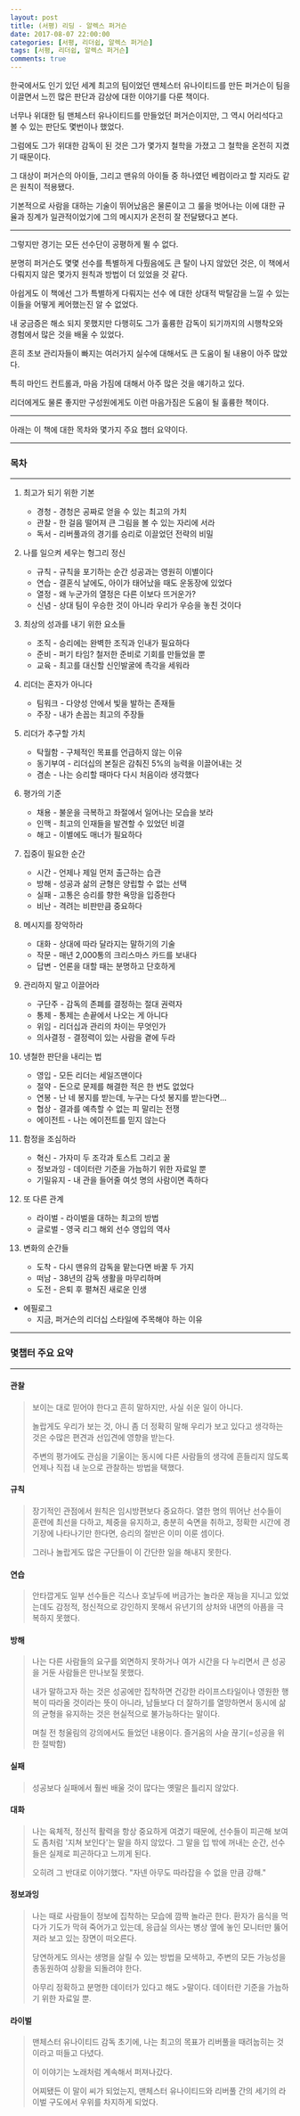 ```yaml
---
layout: post
title: (서평) 리딩 - 알렉스 퍼거슨
date: 2017-08-07 22:00:00
categories: [서평, 리더쉽, 알렉스 퍼거슨]
tags: [서평, 리더쉽, 알렉스 퍼거슨]
comments: true
---
```


한국에서도 인기 있던 세계 최고의 팀이었던 맨체스터 유나이티드를 만든 퍼거슨이 팀을 이끌면서 느낀 많은 판단과 감상에 대한 이야기를 다룬 책이다.

너무나 위대한 팀 맨체스터 유나이티드를 만들었던 퍼거슨이지만, 그 역시 어리석다고 볼 수 있는 판단도 몇번이나 했었다.

그럼에도 그가 위대한 감독이 된 것은 그가 몇가지 철학을 가졌고 그 철학을 온전히 지켰기 때문이다.

그 대상이 퍼거슨의 아이들, 그리고 맨유의 아이들 중 하나였던 베컴이라고 할 지라도 같은 원칙이 적용됐다.

기본적으로 사람을 대하는 기술이 뛰어났음은 물론이고 그 룰을 벗어나는 이에 대한 규율과 징계가 일관적이었기에 그의 메시지가 온전히 잘 전달됐다고 본다.

---

그렇지만 경기는 모든 선수단이 공평하게 뛸 수 없다.

분명히 퍼거슨도 몇몇 선수를 특별하게 다뤘음에도 큰 탈이 나지 않았던 것은, 이 책에서 다뤄지지 않은 몇가지 원칙과 방법이 더 있었을 것 같다.

아쉽게도 이 책에선 그가 특별하게 다뤄지는 선수 에 대한 상대적 박탈감을 느낄 수 있는 이들을 어떻게 케어했는진 알 수 없었다.

내 궁금증은 해소 되지 못했지만 다행히도 그가 훌륭한 감독이 되기까지의 시행착오와 경험에서 많은 것을 배울 수 있었다.

흔히 초보 관리자들이 빠지는 여러가지 실수에 대해서도 큰 도움이 될 내용이 아주 많았다.

특히 마인드 컨트롤과, 마음 가짐에 대해서 아주 많은 것을 얘기하고 있다.

리더에게도 물론 좋지만 구성원에게도 이런 마음가짐은 도움이 될 훌륭한 책이다.

---

아래는 이 책에 대한 목차와 몇가지 주요 챕터 요약이다. 

---

### 목차
---
1. 최고가 되기 위한 기본 
    * 경청 - 경청은 공짜로 얻을 수 있는 최고의 가치 
    * 관찰 - 한 걸음 떨어져 큰 그림을 볼 수 있는 자리에 서라 
    * 독서 - 리버풀과의 경기를 승리로 이끌었던 전략의 비밀 

2. 나를 일으켜 세우는 헝그리 정신 
    * 규칙 - 규칙을 포기하는 순간 성공과는 영원히 이별이다 
    * 연습 - 결혼식 날에도, 아이가 태어났을 때도 운동장에 있었다 
    * 열정 - 왜 누군가의 열정은 다른 이보다 뜨거운가? 
    * 신념 - 상대 팀이 우승한 것이 아니라 우리가 우승을 놓친 것이다 

3. 최상의 성과를 내기 위한 요소들 
    * 조직 - 승리에는 완벽한 조직과 인내가 필요하다 
    * 준비 - 퍼기 타임? 철저한 준비로 기회를 만들었을 뿐 
    * 교육 - 최고를 대신할 신인발굴에 촉각을 세워라 

4. 리더는 혼자가 아니다 
    * 팀워크 - 다양성 안에서 빛을 발하는 존재들 
    * 주장 - 내가 손꼽는 최고의 주장들 

5. 리더가 추구할 가치 
    * 탁월함 - 구체적인 목표를 언급하지 않는 이유 
    * 동기부여 - 리더십의 본질은 감춰진 5%의 능력을 이끌어내는 것 
    * 겸손 - 나는 승리할 때마다 다시 처음이라 생각했다 

6. 평가의 기준 
    * 채용 - 불운을 극복하고 좌절에서 일어나는 모습을 보라 
    * 인맥 - 최고의 인재들을 발견할 수 있었던 비결 
    * 해고 - 이별에도 매너가 필요하다 

7. 집중이 필요한 순간 
    * 시간 - 언제나 제일 먼저 출근하는 습관 
    * 방해 - 성공과 삶의 균형은 양립할 수 없는 선택 
    * 실패 - 고통은 승리를 향한 욕망을 입증한다 
    * 비난 - 격려는 비판만큼 중요하다 

8. 메시지를 장악하라 
    * 대화 - 상대에 따라 달라지는 말하기의 기술 
    * 작문 - 매년 2,000통의 크리스마스 카드를 보내다 
    * 답변 - 언론을 대할 때는 분명하고 단호하게 

9. 관리하지 말고 이끌어라 
    * 구단주 - 감독의 존폐를 결정하는 절대 권력자 
    * 통제 - 통제는 손끝에서 나오는 게 아니다 
    * 위임 - 리더십과 관리의 차이는 무엇인가 
    * 의사결정 - 결정력이 있는 사람을 곁에 두라 

10. 냉철한 판단을 내리는 법 
    * 영입 - 모든 리더는 세일즈맨이다 
    * 절약 - 돈으로 문제를 해결한 적은 한 번도 없었다 
    * 연봉 - 난 네 봉지를 받는데, 누구는 다섯 봉지를 받는다면… 
    * 협상 - 결과를 예측할 수 없는 피 말리는 전쟁 
    * 에이전트 - 나는 에이전트를 믿지 않는다 

11. 함정을 조심하라 
    * 혁신 - 가자미 두 조각과 토스트 그리고 꿀 
    * 정보과잉 - 데이터란 기준을 가늠하기 위한 자료일 뿐 
    * 기밀유지 - 내 관을 들어줄 여섯 명의 사람이면 족하다 

12. 또 다른 관계 
    * 라이벌 - 라이벌을 대하는 최고의 방법 
    * 글로벌 - 영국 리그 해외 선수 영입의 역사 

13. 변화의 순간들 
    * 도착 - 다시 맨유의 감독을 맡는다면 바꿀 두 가지 
    * 떠남 - 38년의 감독 생활을 마무리하며 
    * 도전 - 은퇴 후 펼쳐진 새로운 인생 

* 에필로그 
    * 지금, 퍼거슨의 리더십 스타일에 주목해야 하는 이유  
    
---

### 몇챕터 주요 요약
---
#### 관찰
>보이는 대로 믿어야 한다고 흔히 말하지만, 사실 쉬운 일이 아니다.
>
>놀랍게도 우리가 보는 것, 아니 좀 더 정확히 말해 우리가 보고 있다고 생각하는 것은 수많은 편견과 선입견에 영향을 받는다.
>
>주변의 평가에도 관심을 기울이는 동시에 다른 사람들의 생각에 흔들리지 않도록 언제나 직접 내 눈으로 관찰하는 방법을 택했다.

#### 규칙
>장기적인 관점에서 원칙은 임시방편보다 중요하다. 
열한 명의 뛰어난 선수들이 훈련에 최선을 다하고, 체중을 유지하고, 충분히 숙면을 취하고, 정확한 시간에 경기장에 나타나기만 한다면, 승리의 절반은 이미 이룬 셈이다. 
>
>그러나 놀랍게도 많은 구단들이 이 간단한 일을 해내지 못한다.

#### 연습
>안타깝게도 일부 선수들은 긱스나 호날두에 버금가는 놀라운 재능을 지니고 있었는데도 감정적, 정신적으로 강인하지 못해서 유년기의 상처와 내면의 아픔을 극복하지 못했다.

#### 방해
>나는 다른 사람들의 요구를 외면하지 못하거나 여가 시간을 다 누리면서 큰 성공을 거둔 사람들은 만나보질 못했다.
>
>내가 말하고자 하는 것은 성공에만 집착하면 건강한 라이프스타일이나 영원한 행복이 따라올 것이라는 뜻이 아니라,
남들보다 더 잘하기를 열망하면서 동시에 삶의 균형을 유지하는 것은 현실적으로 불가능하다는 말이다.
>
>며칠 전 청울림의 강의에서도 들었던 내용이다. 즐거움의 사슬 끊기(=성공을 위한 절박함)

#### 실패
>성공보다 실패에서 훨씬 배울 것이 많다는 옛말은 틀리지 않았다.

#### 대화
>나는 육체적, 정신적 활력을 항상 중요하게 여겼기 때문에, 선수들이 피곤해 보여도 좀처럼 '지쳐 보인다'는 말을 하지 않았다. 그 말을 입 밖에 꺼내는 순간, 선수들은 실제로 피곤하다고 느끼게 된다. 
>
>오히려 그 반대로 이야기했다. "자넨 아무도 따라잡을 수 없을 만큼 강해."

#### 정보과잉
>나는 때로 사람들이 정보에 집착하는 모습에 깜짝 놀라곤 한다. 환자가 음식을 먹다가 기도가 막혀 죽어가고 있는데, 응급실 의사는 병상 옆에 놓인 모니터만 뚫어져라 보고 있는 장면이 떠오른다. 
>
>당연하게도 의사는 생명을 살릴 수 있는 방법을 모색하고, 주변의 모든 가능성을 총동원하여 상황을 되돌려야 한다.
>
>아무리 정확하고 분명한 데이터가 있다고 해도 >말이다. 데이터란 기준을 가늠하기 위한 자료일 뿐.

#### 라이벌
>맨체스터 유나이티드 감독 초기에, 나는 최고의 목표가 리버풀을 때려눕히는 것이라고 떠들고 다녔다.
>
>이 이야기는 노래처럼 계속해서 퍼져나갔다. 
>
>어찌됐든 이 말이 씨가 되었는지, 맨체스터 유나이티드와 리버풀 간의 세기의 라이벌 구도에서 우위를 차지하게 되었다.
